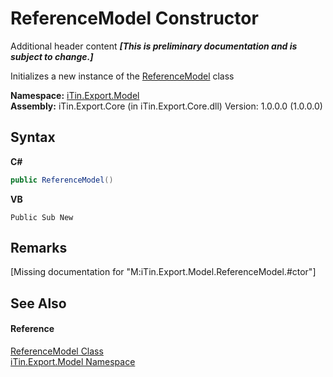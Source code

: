 # ReferenceModel Constructor 
Additional header content _**\[This is preliminary documentation and is subject to change.\]**_

Initializes a new instance of the <a href="8182e416-dcdf-2998-698e-452866757aaf">ReferenceModel</a> class

**Namespace:**&nbsp;<a href="ef57ffcc-e95e-b212-5a46-9aa6f5a3511f">iTin.Export.Model</a><br />**Assembly:**&nbsp;iTin.Export.Core (in iTin.Export.Core.dll) Version: 1.0.0.0 (1.0.0.0)

## Syntax

**C#**<br />
``` C#
public ReferenceModel()
```

**VB**<br />
``` VB
Public Sub New
```


## Remarks
\[Missing <remarks> documentation for "M:iTin.Export.Model.ReferenceModel.#ctor"\]

## See Also


#### Reference
<a href="8182e416-dcdf-2998-698e-452866757aaf">ReferenceModel Class</a><br /><a href="ef57ffcc-e95e-b212-5a46-9aa6f5a3511f">iTin.Export.Model Namespace</a><br />